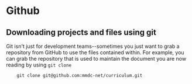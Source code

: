 # Github
## Downloading projects and files using git
Git isn't just for development teams--sometimes you just want to grab a repository from GitHub to use the files contained within.  For example, you can grab the repository that is used to maintain the document you are now reading by using `git clone`
````
    git clone git@github.com:mmdc-net/curriculum.git
````
